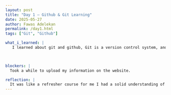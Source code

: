 ```yaml
---
layout: post
title: "Day 1 – Github & Git Learning"
date: 2025-05-27
author: Fawas Adelekan
permalink: /day1.html
tags: ["Git", "Github"]

what_i_learned: |
   I learned about git and github, Git is a version control system, and Github is a website that allows Git to run and helps with multiple codebases. I also learned a lot of what the program would be like today.

  

blockers: |
  Took a while to upload my information on the website.

reflection: |
  It was like a refresher course for me I had a solid understanding of what github and git are for so it's best to be able to learn what I did and better boost my skills.
---
```

